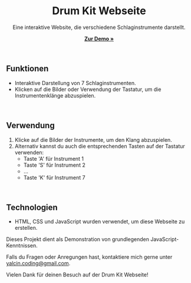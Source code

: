 <h1 align="center">Drum Kit Webseite</h1>

<p align="center">Eine interaktive Website, die verschiedene Schlaginstrumente darstellt.</p>

<p align="center">
  <a href="https://yalcinkurt89.github.io/Drum_Kit/"><strong>Zur Demo »</strong></a>
</p>

<br>

## Funktionen

- Interaktive Darstellung von 7 Schlaginstrumenten.
- Klicken auf die Bilder oder Verwendung der Tastatur, um die Instrumentenklänge abzuspielen.

<br>

## Verwendung

1. Klicke auf die Bilder der Instrumente, um den Klang abzuspielen.
2. Alternativ kannst du auch die entsprechenden Tasten auf der Tastatur verwenden:
   - Taste 'A' für Instrument 1
   - Taste 'S' für Instrument 2
   - ...
   - Taste 'K' für Instrument 7

<br>

## Technologien

- HTML, CSS und JavaScript wurden verwendet, um diese Webseite zu erstellen.


Dieses Projekt dient als Demonstration von grundlegenden JavaScript-Kenntnissen.

Falls du Fragen oder Anregungen hast, kontaktiere mich gerne unter yalcin.coding@gmail.com.

Vielen Dank für deinen Besuch auf der Drum Kit Webseite!

